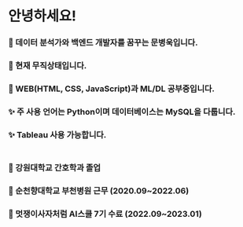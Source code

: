 # 안녕하세요!


### 👋 데이터 분석가와 백엔드 개발자를 꿈꾸는 문병욱입니다.
### 🔭 현재 무직상태입니다.
### 🌱 WEB(HTML, CSS, JavaScript)과 ML/DL 공부중입니다.
### ✨ 주 사용 언어는 Python이며 데이터베이스는 MySQL을 다룹니다.
### ✨ Tableau 사용 가능합니다.<br><br>

### 👯 강원대학교 간호학과 졸업
### 👯 순천향대학교 부천병원 근무 (2020.09~2022.06)
### 👯 멋쟁이사자처럼 AI스쿨 7기 수료 (2022.09~2023.01)

<!--
**korea539/korea539** is a ✨ _special_ ✨ repository because its `README.md` (this file) appears on your GitHub profile.

Here are some ideas to get you started:

- 🔭 I’m currently working on ...
- 🌱 I’m currently learning ...
- 👯 I’m looking to collaborate on ...
- 🤔 I’m looking for help with ...
- 💬 Ask me about ...
- 📫 How to reach me: ...
- 😄 Pronouns: ...
- ⚡ Fun fact: ...
-->
